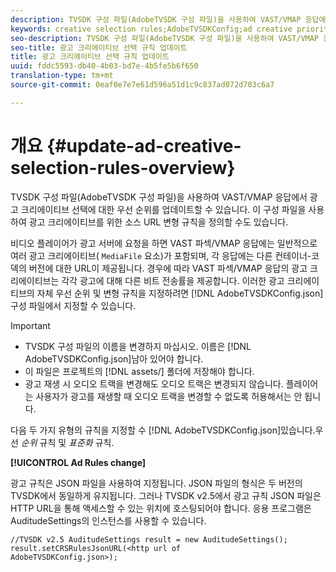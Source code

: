 ```yaml
---
description: TVSDK 구성 파일(AdobeTVSDK 구성 파일)을 사용하여 VAST/VMAP 응답에서 광고 크리에이티브 선택에 대한 우선 순위를 업데이트할 수 있습니다. 이 구성 파일을 사용하여 광고 크리에이티브를 위한 소스 URL 변형 규칙을 정의할 수도 있습니다.
keywords: creative selection rules;AdobeTVSDKConfig;ad creative priorities;transformation rules
seo-description: TVSDK 구성 파일(AdobeTVSDK 구성 파일)을 사용하여 VAST/VMAP 응답에서 광고 크리에이티브 선택에 대한 우선 순위를 업데이트할 수 있습니다. 이 구성 파일을 사용하여 광고 크리에이티브를 위한 소스 URL 변형 규칙을 정의할 수도 있습니다.
seo-title: 광고 크리에이티브 선택 규칙 업데이트
title: 광고 크리에이티브 선택 규칙 업데이트
uuid: fddc5593-db40-4b03-bd7e-4b5fe5b6f650
translation-type: tm+mt
source-git-commit: 0eaf0e7e7e61d596a51d1c9c837ad072d703c6a7

---
```



# 개요 {#update-ad-creative-selection-rules-overview}

TVSDK 구성 파일(AdobeTVSDK 구성 파일)을 사용하여 VAST/VMAP 응답에서 광고 크리에이티브 선택에 대한 우선 순위를 업데이트할 수 있습니다. 이 구성 파일을 사용하여 광고 크리에이티브를 위한 소스 URL 변형 규칙을 정의할 수도 있습니다.

비디오 플레이어가 광고 서버에 요청을 하면 VAST 파섹/VMAP 응답에는 일반적으로 여러 광고 크리에이티브( `MediaFile` 요소)가 포함되며, 각 응답에는 다른 컨테이너-코덱의 버전에 대한 URL이 제공됩니다. 경우에 따라 VAST 파섹/VMAP 응답의 광고 크리에이티브는 각각 광고에 대해 다른 비트 전송률을 제공합니다. 이러한 광고 크리에이티브의 자체 우선 순위 및 변형 규칙을 지정하려면 [!DNL AdobeTVSDKConfig.json] 구성 파일에서 지정할 수 있습니다.

>[!IMPORTANT]
>
>* TVSDK 구성 파일의 이름을 변경하지 마십시오. 이름은 [!DNL AdobeTVSDKConfig.json]남아 있어야 합니다.
>* 이 파일은 프로젝트의 [!DNL assets/] 폴더에 저장해야 합니다.
>* 광고 재생 시 오디오 트랙을 변경해도 오디오 트랙은 변경되지 않습니다. 플레이어는 사용자가 광고를 재생할 때 오디오 트랙을 변경할 수 없도록 허용해서는 안 됩니다.
>



다음 두 가지 유형의 규칙을 지정할 수 [!DNL AdobeTVSDKConfig.json]있습니다.우선 *순위* 규칙 및 *표준화* 규칙.

**[!UICONTROL Ad Rules change]**

<!--<a id="section_EDCE7C94156D4A47AA2FBAE9BE0390CE"></a>-->

광고 규칙은 JSON 파일을 사용하여 지정됩니다. JSON 파일의 형식은 두 버전의 TVSDK에서 동일하게 유지됩니다. 그러나 TVSDK v2.5에서 광고 규칙 JSON 파일은 HTTP URL을 통해 액세스할 수 있는 위치에 호스팅되어야 합니다. 응용 프로그램은 AuditudeSettings의 인스턴스를 사용할 수 있습니다.

```
//TVSDK v2.5 AuditudeSettings result = new AuditudeSettings(); 
result.setCRSRulesJsonURL(<http url of 
AdobeTVSDKConfig.json>);  
```

